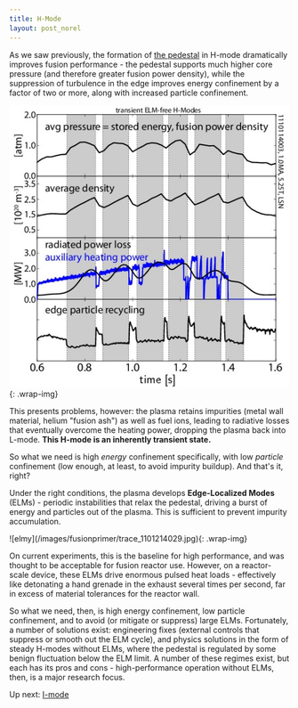 ```yaml
---
title: H-Mode
layout: post_norel
---
```


<p>As we saw previously, the formation of <a href="/pages/fusionprimer/pedestal">the pedestal</a> in H-mode dramatically improves fusion performance - the pedestal supports much higher core pressure (and therefore greater fusion power density), while the suppression of turbulence in the edge improves energy confinement by a factor of two or more, along with increased particle confinement.</p>

![elmfree](/images/fusionprimer/trace_1110114003_nofluct.jpg){: .wrap-img}
<p>This presents problems, however: the plasma retains impurities (metal wall material, helium "fusion ash") as well as fuel ions, leading to radiative losses that eventually overcome the heating power, dropping the plasma back into L-mode.  <strong>This H-mode is an inherently transient state.</strong></p>

<p>So what we need is high <i>energy</i> confinement specifically, with low <i>particle</i> confinement (low enough, at least, to avoid impurity buildup).
And that's it, right?</p>

<p>Under the right conditions, the plasma develops <strong>Edge-Localized Modes</strong> (ELMs) - periodic instabilities that relax the pedestal, driving a burst of energy and particles out of the plasma.
This is sufficient to prevent impurity accumulation.</p>
![elmy](/images/fusionprimer/trace_1101214029.jpg){: .wrap-img}
<p>On current experiments, this is the baseline for high performance, and was thought to be acceptable for fusion reactor use.  However, on a reactor-scale device, these ELMs drive enormous pulsed heat loads - effectively like detonating a hand grenade in the exhaust several times per second, far in excess of material tolerances for the reactor wall.</p>

<p>So what we need, then, is high energy confinement, low particle confinement, and to avoid (or mitigate or suppress) large ELMs.
Fortunately, a number of solutions exist: engineering fixes (external controls that suppress or smooth out the ELM cycle), and physics solutions in the form of steady H-modes without ELMs, where the pedestal is regulated by some benign fluctuation below the ELM limit.  A number of these regimes exist, but each has its pros and cons - high-performance operation without ELMs, then, is a major research focus.</p>

Up next: [I-mode](/pages/fusionprimer/imode)